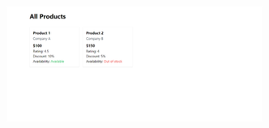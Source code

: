 ![image](https://github.com/durgesh4040/2100970130036/blob/26a549c55d1a43a83e58ef89299f9dc512e4d395/public/Screenshot%202024-05-30%20160810.png)
